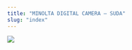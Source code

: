 ```yaml
---
title: "MINOLTA DIGITAL CAMERA – SUDA"
slug: "index"
---
```


[![](/wp-content/PICT2123-300x225.jpg)](/wp-content/PICT2123.jpg)
